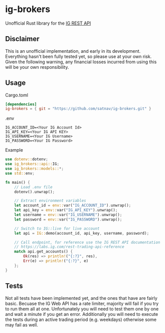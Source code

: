 # ig-brokers
Unofficial Rust library for the [IG REST API](https://labs.ig.com/rest-trading-api-reference)

## Disclaimer
This is an unofficial implementation, and early in its development.
Everything hasn't been fully tested yet, so please use at your own risk.
Given the following warning, any financial losses incurred from using this will be your own responsibility.

## Usage
Cargo.toml
```toml
[dependencies]
ig-brokers = { git = "https://github.com/satnav/ig-brokers.git" }
```

.env
```
IG_ACCOUNT_ID=<Your IG Account Id>
IG_API_KEY=<Your IG API KEY>
IG_USERNAME=<Your IG Username>
IG_PASSWORD=<Your IG Password>
```

Example
```rust
use dotenv::dotenv;
use ig_brokers::api::IG;
use ig_brokers::models::*;
use std::env;

fn main() {
	// Load .env file
	dotenv().unwrap();

	// Extract environment variables
	let account_id = env::var("IG_ACCOUNT_ID").unwrap();
	let api_key = env::var("IG_API_KEY").unwrap();
	let username = env::var("IG_USERNAME").unwrap();
	let password = env::var("IG_PASSWORD").unwrap();

	// Switch to IG::live for live account
	let api = IG::demo(account_id, api_key, username, password);

	// Call endpoint, for reference use the IG REST API documentation
	// https://labs.ig.com/rest-trading-api-reference
	match api.get_accounts() {
		Ok(res) => println!("{:?}", res),
		Err(e) => println!("{:?}", e)
	};
}
```

## Tests
Not all tests have been implemented yet, and the ones that have are fairly basic.
Becuase the IG Web API has a rate limiter, majority will fail if you try to run them all at one.
Unfortunately you will need to test them one by one and wait a minute if you get an error.
Additionally you will need to execute the tests during an active trading period (e.g. weekdays) otherwise some may fail as well.
